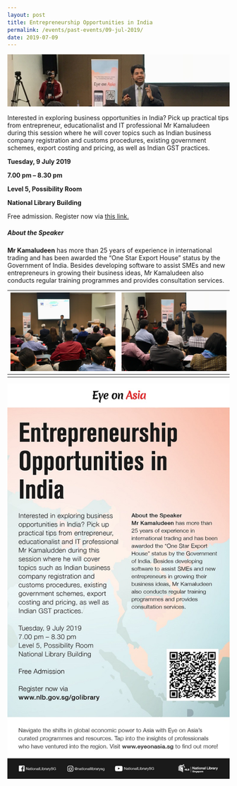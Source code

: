 ```yaml
---
layout: post
title: Entrepreneurship Opportunities in India
permalink: /events/past-events/09-jul-2019/
date: 2019-07-09
---
```


<img src="\images\past-events\09-Jul-2019\banner.jpg" alt="30-May-2019 banner" style="width:800px;" />

Interested in exploring business opportunities in India? Pick up practical tips from entrepreneur, educationalist and IT professional Mr Kamaludeen during this session where he will cover topics such as Indian business company registration and customs procedures, existing government schemes, export costing and pricing, as well as Indian GST practices.

**Tuesday, 9 July 2019**

**7.00 pm – 8.30 pm**

**Level 5, Possibility Room**

**National Library Building**

Free admission. Register now via [this link.](https://bit.ly/2VKnM8O)

##### **About the Speaker**

**Mr Kamaludeen** has more than 25 years of experience in international trading and has been awarded the “One Star Export House” status by the Government of India. Besides developing software to assist SMEs and new entrepreneurs in growing their business ideas, Mr Kamaludeen also conducts regular training programmes and provides consultation services.

| <a href="\images\past-events\09-Jul-2019\image-1.jpg"><img src="\images\past-events\09-Jul-2019\image-1.jpg" style="width:350px;" /></a> | <a href="\images\past-events\09-Jul-2019\image-2.jpg"><img src="\images\past-events\09-Jul-2019\image-2.jpg" style="width:350px;" /></a> |
| ------------------------------------------------------------ | ------------------------------------------------------------ |
|                                                              |                                                              |

<img src="\images\past-events\09-Jul-2019\edm.jpg" style="width:650px;" />

